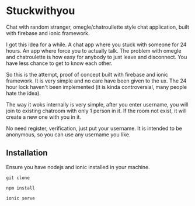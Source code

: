 # Stuckwithyou

Chat with random stranger, omegle/chatroullette style chat application, built with firebase and ionic framework.


I got this idea for a while. A chat app where you stuck with someone for 24 hours. An app where force you to actually talk. The problem with omegle and chatroulette is how easy for anybody to just leave and disconnect. You have less chance to get to know each other. 

So this is the attempt, proof of concept built with firebase and ionic framework. It is very simple and no care have been given to the ux. The 24 hour lock haven't been implemented (it is kinda controversial, many people hate the idea).

The way it woks internally is very simple, after you enter username, you will join to existing chatroom with only 1 person in it. If the room not exist, it will create a new one with you in it.

No need register, verification, just put your username. It is intended to be anonymous, so you can use any username you like.


## Installation

Ensure you have nodejs and ionic installed in your machine.
	

	git clone 
	
	npm install
	
	ionic serve